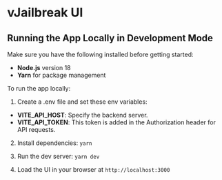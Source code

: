 # vJailbreak UI

## Running the App Locally in Development Mode

Make sure you have the following installed before getting started:

- **Node.js** version 18
- **Yarn** for package management

To run the app locally:

1. Create a .env file and set these env variables:

- **VITE_API_HOST**: Specify the backend server.
- **VITE_API_TOKEN**: This token is added in the Authorization header for API requests.

2. Install dependencies:
   `yarn`

3. Run the dev server:
   `yarn dev`

4. Load the UI in your browser at `http://localhost:3000`
